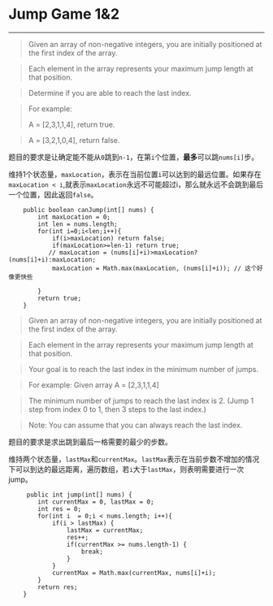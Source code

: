 # Jump Game 1&2
***
> Given an array of non-negative integers, you are initially positioned at the first index of the array.

>Each element in the array represents your maximum jump length at that position.

>Determine if you are able to reach the last index.

>For example:
>
>A = [2,3,1,1,4], return true.

>A = [3,2,1,0,4], return false.


题目的要求是让确定能不能从`0`跳到`n-1`，在第`i`个位置，**最多**可以跳`nums[i]`步。

维持1个状态量，`maxLocation`，表示在当前位置`i`可以达到的最远位置。如果存在`maxLocation < i`,就表示`maxLocation`永远不可能超过i，那么就永远不会跳到最后一个位置，因此返回`false`。

```
	public boolean canJump(int[] nums) {
        int maxLocation = 0;
        int len = nums.length;
        for(int i=0;i<len;i++){
            if(i>maxLocation) return false;
            if(maxLocation>=len-1) return true;
           // maxLocation = (nums[i]+i)>maxLocation?(nums[i]+i):maxLocation;
            maxLocation = Math.max(maxLocation, (nums[i]+i)); // 这个好像更快些
            
        }
        return true;
    }
```

> Given an array of non-negative integers, you are initially positioned at the first index of the array.

> Each element in the array represents your maximum jump length at that position.

> Your goal is to reach the last index in the minimum number of jumps.

> For example: Given array A = [2,3,1,1,4]

> The minimum number of jumps to reach the last index is 2. (Jump 1 step from index 0 to 1, then 3 steps to the last index.)

> Note: You can assume that you can always reach the last index.

题目的要求是求出跳到最后一格需要的最少的步数。

维持两个状态量，`lastMax`和`currentMax`。`lastMax`表示在当前步数不增加的情况下可以到达的最远距离，遍历数组，若`i`大于`lastMax`，则表明需要进行一次jump。

```
	 public int jump(int[] nums) {
        int currentMax = 0, lastMax = 0;
        int res = 0;
        for(int i  = 0;i < nums.length; i++){
            if(i > lastMax) {
                lastMax = currentMax;
                res++;
                if(currentMax >= nums.length-1) {
                    break;
                }
            }
            currentMax = Math.max(currentMax, nums[i]+i);
        }
        return res;
    }
```